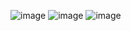 ![image](https://github.com/user-attachments/assets/53f4512d-2c92-4971-b57d-653980e1529f)
![image](https://github.com/user-attachments/assets/3a3d377d-cacf-41f9-8af3-6044606a83c0)
![image](https://github.com/user-attachments/assets/b9cd7228-59b0-4130-9677-4e9c86d9f3e9)
